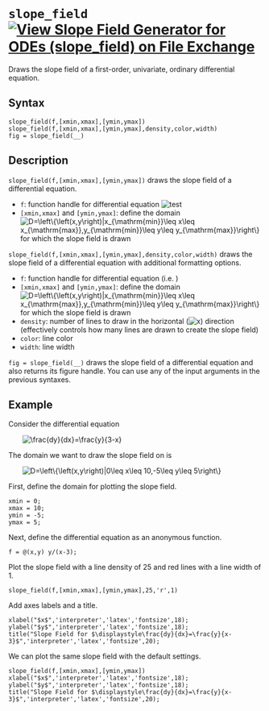 # `slope_field` [![View Slope Field Generator for ODEs (slope_field) on File Exchange](https://www.mathworks.com/matlabcentral/images/matlab-file-exchange.svg)](https://www.mathworks.com/matlabcentral/fileexchange/85433-slope-field-generator-for-odes-slope_field)

Draws the slope field of a first-order, univariate, ordinary differential equation.


## Syntax
`slope_field(f,[xmin,xmax],[ymin,ymax])`\
`slope_field(f,[xmin,xmax],[ymin,ymax],density,color,width)`\
`fig = slope_field(__)`


## Description

`slope_field(f,[xmin,xmax],[ymin,ymax])` draws the slope field of a differential equation.
- `f`: function handle for differential equation <img src="https://latex.codecogs.com/svg.latex?test" title="test" />
- `[xmin,xmax]` and `[ymin,ymax]`: define the domain <img src="https://latex.codecogs.com/svg.latex?D=\left\{\left(x,y\right)|x_{\mathrm{min}}\leq&space;x\leq&space;x_{\mathrm{max}},y_{\mathrm{min}}\leq&space;y\leq&space;y_{\mathrm{max}}\right\}" title="D=\left\{\left(x,y\right)|x_{\mathrm{min}}\leq x\leq x_{\mathrm{max}},y_{\mathrm{min}}\leq y\leq y_{\mathrm{max}}\right\}" /> for which the slope field is drawn

`slope_field(f,[xmin,xmax],[ymin,ymax],density,color,width)` draws the slope field of a differential equation with additional formatting options.
- `f`: function handle for differential equation (i.e. )
- `[xmin,xmax]` and `[ymin,ymax]`: define the domain <img src="https://latex.codecogs.com/svg.latex?D=\left\{\left(x,y\right)|x_{\mathrm{min}}\leq&space;x\leq&space;x_{\mathrm{max}},y_{\mathrm{min}}\leq&space;y\leq&space;y_{\mathrm{max}}\right\}" title="D=\left\{\left(x,y\right)|x_{\mathrm{min}}\leq x\leq x_{\mathrm{max}},y_{\mathrm{min}}\leq y\leq y_{\mathrm{max}}\right\}" /> for which the slope field is drawn
- `density`: number of lines to draw in the horizontal (<img src="https://latex.codecogs.com/svg.latex?x" title="x" />) direction (effectively controls how many lines are drawn to create the slope field)
- `color`: line color
- `width`: line width

`fig = slope_field(__)` draws the slope field of a differential equation and also returns its figure handle. You can use any of the input arguments in the previous syntaxes.


## Example

Consider the differential equation

&nbsp;&nbsp;&nbsp;&nbsp;&nbsp;&nbsp; <img src="https://latex.codecogs.com/svg.latex?\frac{dy}{dx}=\frac{y}{3-x}" title="\frac{dy}{dx}=\frac{y}{3-x}" />

The domain we want to draw the slope field on is

&nbsp;&nbsp;&nbsp;&nbsp;&nbsp;&nbsp; <img src="https://latex.codecogs.com/svg.latex?D=\left\{\left(x,y\right)|0\leq&space;x\leq&space;10,-5\leq&space;y\leq&space;5\right\}" title="D=\left\{\left(x,y\right)|0\leq x\leq 10,-5\leq y\leq 5\right\}" />

First, define the domain for plotting the slope field.

    xmin = 0;
    xmax = 10;
    ymin = -5;
    ymax = 5;
    
Next, define the differential equation as an anonymous function.

    f = @(x,y) y/(x-3);

Plot the slope field with a line density of 25 and red lines with a line width of 1.

    slope_field(f,[xmin,xmax],[ymin,ymax],25,'r',1)
    
Add axes labels and a title.

    xlabel("$x$",'interpreter','latex','fontsize',18);
    ylabel("$y$",'interpreter','latex','fontsize',18);
    title("Slope Field for $\displaystyle\frac{dy}{dx}=\frac{y}{x-3}$",'interpreter','latex','fontsize',20);
    
We can plot the same slope field with the default settings.

    slope_field(f,[xmin,xmax],[ymin,ymax])
    xlabel("$x$",'interpreter','latex','fontsize',18);
    ylabel("$y$",'interpreter','latex','fontsize',18);
    title("Slope Field for $\displaystyle\frac{dy}{dx}=\frac{y}{x-3}$",'interpreter','latex','fontsize',20);
